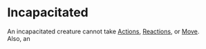 # Incapacitated

An incapacitated creature cannot take [Actions](../Core%20Procedures/Action.md), [Reactions](../Combat/Reaction.md), or [Move](../Combat/Movement.md).
\
Also, an
